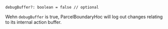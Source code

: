 ```flow
debugBuffer?: boolean = false // optional
```

Wehn `debugBuffer` is true, ParcelBoundaryHoc will log out changes relating to its internal action buffer.
